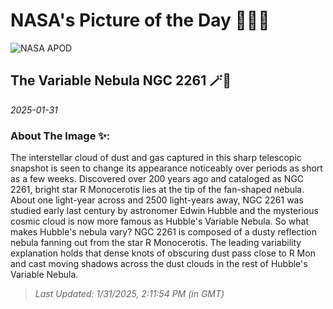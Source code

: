 
# NASA's Picture of the Day 🧑‍🚀💫

  ![NASA APOD](https://apod.nasa.gov/apod/image/2501/HubblesVariablecopy.jpg)
  
  ## The Variable Nebula NGC 2261 🪄🌌
  
  _2025-01-31_
  
  ### About The Image ✨: 
  
  The interstellar cloud of dust and gas captured in this sharp telescopic snapshot is seen to change its appearance noticeably over periods as short as a few weeks. Discovered over 200 years ago and cataloged as NGC 2261, bright star R Monocerotis lies at the tip of the fan-shaped nebula. About one light-year across and 2500 light-years away, NGC 2261 was studied early last century by astronomer Edwin Hubble and the mysterious cosmic cloud is now more famous as Hubble's Variable Nebula. So what makes Hubble's nebula vary? NGC 2261 is composed of a dusty reflection nebula fanning out from the star R Monocerotis.  The leading variability explanation holds that dense knots of obscuring dust pass close to R Mon and cast moving shadows across the dust clouds in the rest of Hubble's Variable Nebula.
  
  
  
  > _Last Updated: 1/31/2025, 2:11:54 PM (in GMT)_
  